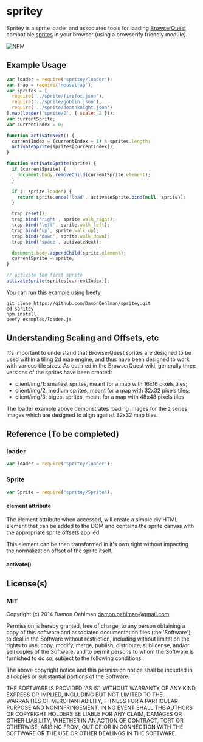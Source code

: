 # spritey

Spritey is a sprite loader and associated tools for loading
[BrowserQuest](https://github.com/browserquest/BrowserQuest) compatible
[sprites](https://github.com/browserquest/BrowserQuest/wiki/How-to-create-a-sprite)
in your browser (using a browserify friendly module).


[![NPM](https://nodei.co/npm/spritey.png)](https://nodei.co/npm/spritey/)


## Example Usage

```js
var loader = require('spritey/loader');
var trap = require('mousetrap');
var sprites = [
  require('../sprite/firefox.json'),
  require('../sprite/goblin.json'),
  require('../sprite/deathknight.json')
].map(loader('sprite/2', { scale: 2 }));
var currentSprite;
var currentIndex = 0;

function activateNext() {
  currentIndex = (currentIndex + 1) % sprites.length;
  activateSprite(sprites[currentIndex]);
}

function activateSprite(sprite) {
  if (currentSprite) {
    document.body.removeChild(currentSprite.element);
  }

  if (! sprite.loaded) {
    return sprite.once('load', activateSprite.bind(null, sprite));
  }

  trap.reset();
  trap.bind('right', sprite.walk_right);
  trap.bind('left', sprite.walk_left);
  trap.bind('up', sprite.walk_up);
  trap.bind('down', sprite.walk_down);
  trap.bind('space', activateNext);

  document.body.appendChild(sprite.element);
  currentSprite = sprite;
}

// activate the first sprite
activateSprite(sprites[currentIndex]);
```

You can run this example using [beefy](https://github.com/chrisdickinson/beefy):

```
git clone https://github.com/DamonOehlman/spritey.git
cd spritey
npm install
beefy examples/loader.js
```

## Understanding Scaling and Offsets, etc

It's important to understand that BrowserQuest sprites are designed to be
used within a tiling 2d map engine, and thus have been designed to work with
various tile sizes.  As outlined in the BrowserQuest wiki, generally three
versions of the sprites have been created:

- client/img/1: smallest sprites, meant for a map with 16x16 pixels tiles;
- client/img/2: medium sprites, meant for a map with 32x32 pixels tiles;
- client/img/3: bigest sprites, meant for a map with 48x48 pixels tiles

The loader example above demonstrates loading images for the `2` series images
which are designed to align against 32x32 map tiles.

## Reference (To be completed)

### loader

```js
var loader = require('spritey/loader');
```

### Sprite

```js
var Sprite = require('spritey/Sprite');
```

#### element attribute

The element attribute when accessed, will create a simple div HTML element
that can be added to the DOM and contains the sprite canvas with the
appropriate sprite offsets applied.

This element can be then transformed in it's own right without impacting
the normalization offset of the sprite itself.

#### activate()

## License(s)

### MIT

Copyright (c) 2014 Damon Oehlman <damon.oehlman@gmail.com>

Permission is hereby granted, free of charge, to any person obtaining
a copy of this software and associated documentation files (the
'Software'), to deal in the Software without restriction, including
without limitation the rights to use, copy, modify, merge, publish,
distribute, sublicense, and/or sell copies of the Software, and to
permit persons to whom the Software is furnished to do so, subject to
the following conditions:

The above copyright notice and this permission notice shall be
included in all copies or substantial portions of the Software.

THE SOFTWARE IS PROVIDED 'AS IS', WITHOUT WARRANTY OF ANY KIND,
EXPRESS OR IMPLIED, INCLUDING BUT NOT LIMITED TO THE WARRANTIES OF
MERCHANTABILITY, FITNESS FOR A PARTICULAR PURPOSE AND NONINFRINGEMENT.
IN NO EVENT SHALL THE AUTHORS OR COPYRIGHT HOLDERS BE LIABLE FOR ANY
CLAIM, DAMAGES OR OTHER LIABILITY, WHETHER IN AN ACTION OF CONTRACT,
TORT OR OTHERWISE, ARISING FROM, OUT OF OR IN CONNECTION WITH THE
SOFTWARE OR THE USE OR OTHER DEALINGS IN THE SOFTWARE.
